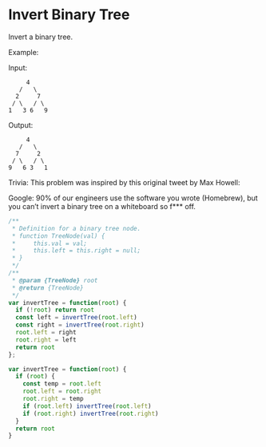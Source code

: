 # Invert Binary Tree

Invert a binary tree.

Example:

Input:

         4
       /   \
      2     7
     / \   / \
    1   3 6   9

Output:

         4
       /   \
      7     2
     / \   / \
    9   6 3   1

Trivia:
This problem was inspired by this original tweet by Max Howell:

Google: 90% of our engineers use the software you wrote (Homebrew), but you can’t invert a binary tree on a whiteboard so f*** off.


```JavaScript
/**
 * Definition for a binary tree node.
 * function TreeNode(val) {
 *     this.val = val;
 *     this.left = this.right = null;
 * }
 */
/**
 * @param {TreeNode} root
 * @return {TreeNode}
 */
var invertTree = function(root) {
  if (!root) return root
  const left = invertTree(root.left)
  const right = invertTree(root.right)
  root.left = right
  root.right = left
  return root
};

var invertTree = function(root) {
  if (root) {
    const temp = root.left
    root.left = root.right
    root.right = temp
    if (root.left) invertTree(root.left)
    if (root.right) invertTree(root.right)
  }
  return root
}
```